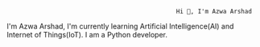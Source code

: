                                                    
                                                   Hi 👋, I'm Azwa Arshad

I'm Azwa Arshad, I'm currently learning Artificial Intelligence(AI) and Internet of Things(IoT). I am a Python developer.
<!--
**azwaarshad/AzwaArshad** is a ✨ _special_ ✨ repository because its `README.md` (this file) appears on your GitHub profile.

Here are some ideas to get you started:

- 🔭 I’m currently working on ...
- 🌱 I’m currently learning ...
- 👯 I’m looking to collaborate on ...
- 🤔 I’m looking for help with ...
- 💬 Ask me about ...
- 📫 How to reach me: ...
- 😄 Pronouns: ...
- ⚡ Fun fact: ...
-->
